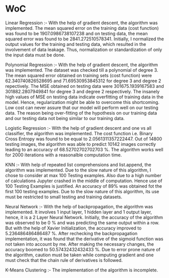 # WoC
Linear Regression :- 
With the help of gradient descent, the algorithm was implemented. The mean squared error on the training data (cost function) was found to be 1907.0986738107238 and on testing data, the mean squared error was found to be 2841.272510578341.
Initially, I normalized the output values for the training and testing data, which resulted in the involvement of data leakage. Thus, normalization or standardization of only the input data must be done.

Polynomial Regression :- 
With the help of gradient descent, the algorithm was implemented. The dataset was checked till a polynomial of degree 3. The mean squared error obtained on training sets (cost function) were 62.340740826528695 and 71.69530953845312 for degree 3 and degree 2 repectively. The MSE obtained on testing data were 301675.1939167583 and 301882.2807949841 for degree 3 and degree 2 respectively.
The insanely high values of MSE on testing data indicate overfitting of training data in the model. Hence, regularization might be able to overcome this shortcoming.
Low cost can never assure that our model will perform well on our testing data. The reason being over-fitting of the hypothesis on our training data and our testing data not being similar to our training data.

Logistic Regression :- 
With the help of gradient descent and one vs all classifier, the algorithm was implemented. The cost function i.e. Binary Cross Entropy was found to be equal to 2.0561311357222447. Out of 14800 testing images, the algorithm was able to predict 10142 images correctly leading to an accuracy of 68.52702702702703 %.
The algorithm works well for 2000 iterations with a reasonalble computation time.

KNN :- 
With help of repeated list comprehensions and list.append, the algorithm was implemented. Due to the slow nature of this algorithm, I chose to consider at max 100 Testing examples. Also due to a high number of calculations Jupyter crashed in the middle of computation. Hence use of 100 Testing Examples is justified. An accuracy of 89% was obtained fot the first 100 testing examples.
Due to the slow nature of this algorithm, its use must be restricted to small testing and training datasets.

Neural Network :- 
With the help of backpropagation, the algorithm was implemented. It involves 1 input layer, 1 hidden layer and 1 output layer, hence, it is a 2 Layer Neural Network. Initially, the accuracy of the algorithm was observed to be 0 % and was predicting the same output within a row. But with the help of Xavier Initialization, the accuracy improved to 5.236486486486487 %. After rechecking the backpropagation implementation, it was found that the derivative of the sigmoid function was not taken into account by me. After making the necessary changes, the accuracy boomed to 50.57432432432433 %. 
Due to error prone nature of the algorithm, caution must be taken while computing gradient and one must check that the chain rule of derivatives is followed.

K-Means Clustering :- 
The implementation of the algorithm is incomplete.
